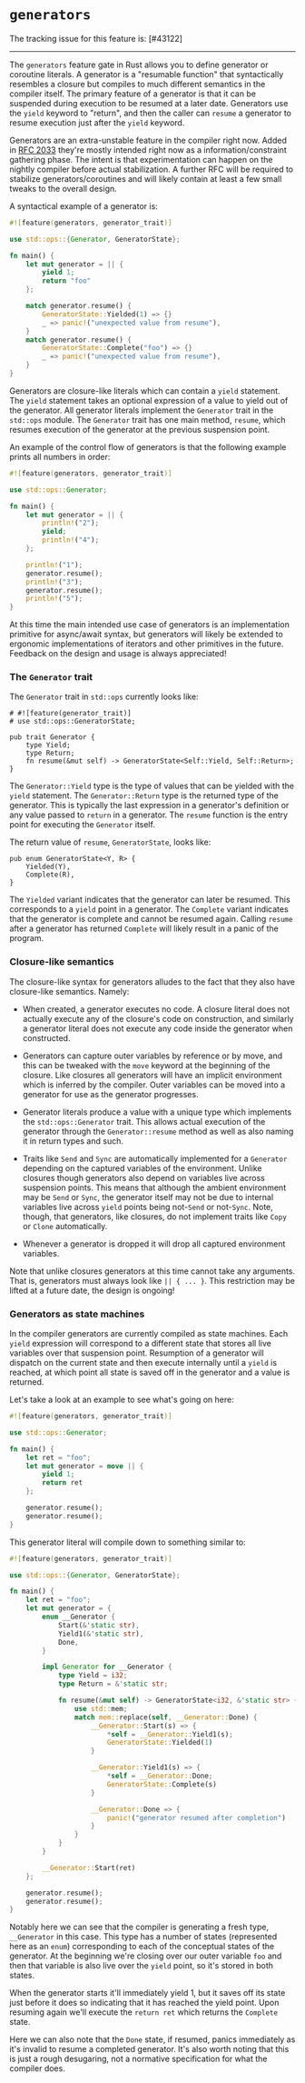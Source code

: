 # `generators`

The tracking issue for this feature is: [#43122]

[#34511]: https://github.com/rust-lang/rust/issues/43122

------------------------

The `generators` feature gate in Rust allows you to define generator or
coroutine literals. A generator is a "resumable function" that syntactically
resembles a closure but compiles to much different semantics in the compiler
itself. The primary feature of a generator is that it can be suspended during
execution to be resumed at a later date. Generators use the `yield` keyword to
"return", and then the caller can `resume` a generator to resume execution just
after the `yield` keyword.

Generators are an extra-unstable feature in the compiler right now. Added in
[RFC 2033] they're mostly intended right now as a information/constraint
gathering phase. The intent is that experimentation can happen on the nightly
compiler before actual stabilization. A further RFC will be required to
stabilize generators/coroutines and will likely contain at least a few small
tweaks to the overall design.

[RFC 2033]: https://github.com/rust-lang/rfcs/pull/2033

A syntactical example of a generator is:

```rust
#![feature(generators, generator_trait)]

use std::ops::{Generator, GeneratorState};

fn main() {
    let mut generator = || {
        yield 1;
        return "foo"
    };

    match generator.resume() {
        GeneratorState::Yielded(1) => {}
        _ => panic!("unexpected value from resume"),
    }
    match generator.resume() {
        GeneratorState::Complete("foo") => {}
        _ => panic!("unexpected value from resume"),
    }
}
```

Generators are closure-like literals which can contain a `yield` statement. The
`yield` statement takes an optional expression of a value to yield out of the
generator. All generator literals implement the `Generator` trait in the
`std::ops` module. The `Generator` trait has one main method, `resume`, which
resumes execution of the generator at the previous suspension point.

An example of the control flow of generators is that the following example
prints all numbers in order:

```rust
#![feature(generators, generator_trait)]

use std::ops::Generator;

fn main() {
    let mut generator = || {
        println!("2");
        yield;
        println!("4");
    };

    println!("1");
    generator.resume();
    println!("3");
    generator.resume();
    println!("5");
}
```

At this time the main intended use case of generators is an implementation
primitive for async/await syntax, but generators will likely be extended to
ergonomic implementations of iterators and other primitives in the future.
Feedback on the design and usage is always appreciated!

### The `Generator` trait

The `Generator` trait in `std::ops` currently looks like:

```
# #![feature(generator_trait)]
# use std::ops::GeneratorState;

pub trait Generator {
    type Yield;
    type Return;
    fn resume(&mut self) -> GeneratorState<Self::Yield, Self::Return>;
}
```

The `Generator::Yield` type is the type of values that can be yielded with the
`yield` statement. The `Generator::Return` type is the returned type of the
generator. This is typically the last expression in a generator's definition or
any value passed to `return` in a generator. The `resume` function is the entry
point for executing the `Generator` itself.

The return value of `resume`, `GeneratorState`, looks like:

```
pub enum GeneratorState<Y, R> {
    Yielded(Y),
    Complete(R),
}
```

The `Yielded` variant indicates that the generator can later be resumed. This
corresponds to a `yield` point in a generator. The `Complete` variant indicates
that the generator is complete and cannot be resumed again. Calling `resume`
after a generator has returned `Complete` will likely result in a panic of the
program.

### Closure-like semantics

The closure-like syntax for generators alludes to the fact that they also have
closure-like semantics. Namely:

* When created, a generator executes no code. A closure literal does not
  actually execute any of the closure's code on construction, and similarly a
  generator literal does not execute any code inside the generator when
  constructed.

* Generators can capture outer variables by reference or by move, and this can
  be tweaked with the `move` keyword at the beginning of the closure. Like
  closures all generators will have an implicit environment which is inferred by
  the compiler. Outer variables can be moved into a generator for use as the
  generator progresses.

* Generator literals produce a value with a unique type which implements the
  `std::ops::Generator` trait. This allows actual execution of the generator
  through the `Generator::resume` method as well as also naming it in return
  types and such.

* Traits like `Send` and `Sync` are automatically implemented for a `Generator`
  depending on the captured variables of the environment. Unlike closures though
  generators also depend on variables live across suspension points. This means
  that although the ambient environment may be `Send` or `Sync`, the generator
  itself may not be due to internal variables live across `yield` points being
  not-`Send` or not-`Sync`. Note, though, that generators, like closures, do
  not implement traits like `Copy` or `Clone` automatically.

* Whenever a generator is dropped it will drop all captured environment
  variables.

Note that unlike closures generators at this time cannot take any arguments.
That is, generators must always look like `|| { ... }`. This restriction may be
lifted at a future date, the design is ongoing!

### Generators as state machines

In the compiler generators are currently compiled as state machines. Each
`yield` expression will correspond to a different state that stores all live
variables over that suspension point. Resumption of a generator will dispatch on
the current state and then execute internally until a `yield` is reached, at
which point all state is saved off in the generator and a value is returned.

Let's take a look at an example to see what's going on here:

```rust
#![feature(generators, generator_trait)]

use std::ops::Generator;

fn main() {
    let ret = "foo";
    let mut generator = move || {
        yield 1;
        return ret
    };

    generator.resume();
    generator.resume();
}
```

This generator literal will compile down to something similar to:

```rust
#![feature(generators, generator_trait)]

use std::ops::{Generator, GeneratorState};

fn main() {
    let ret = "foo";
    let mut generator = {
        enum __Generator {
            Start(&'static str),
            Yield1(&'static str),
            Done,
        }

        impl Generator for __Generator {
            type Yield = i32;
            type Return = &'static str;

            fn resume(&mut self) -> GeneratorState<i32, &'static str> {
                use std::mem;
                match mem::replace(self, __Generator::Done) {
                    __Generator::Start(s) => {
                        *self = __Generator::Yield1(s);
                        GeneratorState::Yielded(1)
                    }

                    __Generator::Yield1(s) => {
                        *self = __Generator::Done;
                        GeneratorState::Complete(s)
                    }

                    __Generator::Done => {
                        panic!("generator resumed after completion")
                    }
                }
            }
        }

        __Generator::Start(ret)
    };

    generator.resume();
    generator.resume();
}
```

Notably here we can see that the compiler is generating a fresh type,
`__Generator` in this case. This type has a number of states (represented here
as an `enum`) corresponding to each of the conceptual states of the generator.
At the beginning we're closing over our outer variable `foo` and then that
variable is also live over the `yield` point, so it's stored in both states.

When the generator starts it'll immediately yield 1, but it saves off its state
just before it does so indicating that it has reached the yield point. Upon
resuming again we'll execute the `return ret` which returns the `Complete`
state.

Here we can also note that the `Done` state, if resumed, panics immediately as
it's invalid to resume a completed generator. It's also worth noting that this
is just a rough desugaring, not a normative specification for what the compiler
does.

